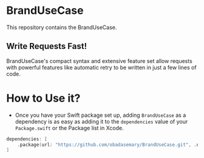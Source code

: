 # BrandUseCase

This repository contains the BrandUseCase.

## Write Requests Fast!

BrandUseCase's compact syntax and extensive feature set allow requests with powerful features like automatic retry to be written in just a few lines of code.


# How to Use it?

-  Once you have your Swift package set up, adding `BrandUseCase` as a dependency is as easy as adding it to the `dependencies` value of your `Package.swift` or the Package list in Xcode.

```swift
dependencies: [
    .package(url: "https://github.com/obadasemary/BrandUseCase.git", .upToNextMajor(from: "1.0.3"))
]
```
